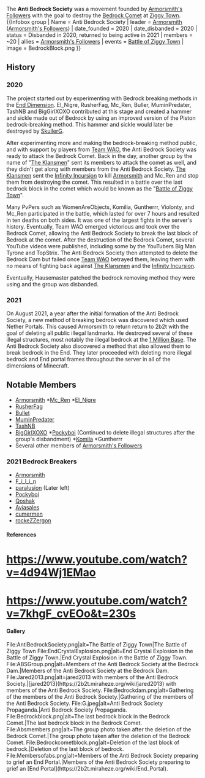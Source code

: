 The **Anti Bedrock Society** was a movement founded by [Armorsmith's Followers](https://2b2t.miraheze.org/wiki/Armorsmith%E2%80%99s_Followers) with the goal to destroy the [Bedrock Comet](https://2b2t.miraheze.org/wiki/Bedrock_Comet) at [Ziggy Town](https://2b2t.miraheze.org/wiki/Ziggy_Town).{{Infobox group
| Name = Anti Bedrock Society
| leader = [Armorsmith](https://2b2t.miraheze.org/wiki/Armorsmith) ([Armorsmith's Followers](https://2b2t.miraheze.org/wiki/Armorsmith%27s_Followers))
| date_founded = 2020
| date_disbanded = 2020
| status = Disbanded in 2020, returned to being active in 2021
| members = ~20
| allies = [Armorsmith's Followers](https://2b2t.miraheze.org/wiki/Armorsmith%E2%80%99s_Followers)
| events = [Battle of Ziggy Town](https://2b2t.miraheze.org/wiki/ZiggyTown#Battle_of_Ziggy_Town)
| image = BedrockBlock.png
}}

## History
### 2020
The project started out by experimenting with Bedrock breaking methods in the [End Dimension](https://2b2t.miraheze.org/wiki/End). El_Nigre, RusherFag, Mc_Ren, Buller, MuminPredater, TashNB and BigGirlXOXO contributed at this stage and created a hammer and sickle made out of Bedrock by using an improved version of the Piston bedrock-breaking method. This hammer and sickle would later be destroyed by [SkullerG](https://2b2t.miraheze.org/wiki/SkullerG).

After experimenting more and making the bedrock-breaking method public, and with support by players from [Team WAO](https://2b2t.miraheze.org/wiki/Team_WAO), the Anti Bedrock Society was ready to attack the Bedrock Comet. Back in the day, another group by the name of "[The Klansmen](https://2b2t.miraheze.org/wiki/The_Klansmen)" sent its members to attack the comet as well, and they didn't get along with members from the Anti Bedrock Society. [The Klansmen](https://2b2t.miraheze.org/wiki/The_Klansmen) sent the [Infinity Incursion](https://2b2t.miraheze.org/wiki/Infinity_Incursion) to kill [Armorsmith](https://2b2t.miraheze.org/wiki/Armorsmith) and Mc_Ren and stop them from destroying the comet. This resulted in a battle over the last bedrock block in the comet which would be known as the "[Battle of Ziggy Town](https://2b2t.miraheze.org/wiki/ZiggyTown#Battle_of_Ziggy_Town)".

Many PvPers such as WomenAreObjects, Komilia, Guntherrr, Violonty, and Mc_Ren participated in the battle, which lasted for over 7 hours and resulted in ten deaths on both sides. It was one of the largest fights in the server's history. Eventually, Team WAO emerged victorious and took over the Bedrock Comet, allowing the Anti Bedrock Society to break the last block of Bedrock at the comet.
After the destruction of the Bedrock Comet, several YouTube videos were published, including some by the YouTubers Big Man Tyrone and TopStrix. The Anti Bedrock Society then attempted to delete the Bedrock Dam but failed once [Team WAO](https://2b2t.miraheze.org/wiki/Team_WAO) betrayed them, leaving them with no means of fighting back against [The Klansmen](https://2b2t.miraheze.org/wiki/The_Klansmen) and the [Infinity Incursion](https://2b2t.miraheze.org/wiki/Infinity_Incursion).

Eventually, Hausemaster patched the bedrock removing method they were using and the group was disbanded.

### 2021
On August 2021, a year after the initial formation of the Anti Bedrock Society, a new method of breaking bedrock was discovered which used Nether Portals. This caused Armorsmith to return return to 2b2t with the goal of deleting all public illegal landmarks. He destroyed several of these illegal structures, most notably the illegal bedrock at the [1 Million Base](https://2b2t.miraheze.org/wiki/1_Million_Base). The Anti Bedrock Society also discovered a method that also allowed them to break bedrock in the End. They later proceeded with deleting more illegal bedrock and End portal frames throughout the server in all of the dimensions of Minecraft.

## Notable Members
* [Armorsmith](https://2b2t.miraheze.org/wiki/Armorsmith)
*[Mc_Ren](https://2b2t.miraheze.org/wiki/Mc_Ren)
*[El_Nigre](https://2b2t.miraheze.org/wiki/El_Nigre)
* [RusherFag](https://2b2t.miraheze.org/wiki/RusherFag)
* [Bullet](https://2b2t.miraheze.org/wiki/Bullet)
* [MuminPredater](https://2b2t.miraheze.org/wiki/MuminPredater)
* [TashNB](https://2b2t.miraheze.org/wiki/TashNB)
* [BigGirlXOXO](https://2b2t.miraheze.org/wiki/BigGirlXOXO)
*[Pockyboi](https://2b2t.miraheze.org/wiki/Pockyboi) (Continued to delete illegal structures after the group's disbandment)
*[Komila](https://2b2t.miraheze.org/wiki/Komila)
*Guntherrr
* Several other members of [Armorsmith's Followers](https://2b2t.miraheze.org/wiki/Armorsmith%27s_Followers)

### 2021 Bedrock Breakers
* [Armorsmith](https://2b2t.miraheze.org/wiki/Armorsmith)
* [F_i_l_i_n](https://2b2t.miraheze.org/wiki/F_i_l_i_n)
* [paralusion](https://2b2t.miraheze.org/wiki/paralusion) (Later left)
* [Pockyboi](https://2b2t.miraheze.org/wiki/Pockyboi)
* [Qoshak](https://2b2t.miraheze.org/wiki/Qoshak)
* [Aviasales](https://2b2t.miraheze.org/wiki/Aviasales)
* [cumermen](https://2b2t.miraheze.org/wiki/cumermen)
* [rockeZZergon](https://2b2t.miraheze.org/wiki/rockeZZergon)

#### References
# <nowiki>https://www.youtube.com/watch?v=4d94Wj1EMao</nowiki>
# <nowiki>https://www.youtube.com/watch?v=7khgF_cvEOo&t=230s</nowiki>

#### Gallery
<gallery>
File:AntiBedrockSociety.png|alt=The Battle of Ziggy Town|The Battle of Ziggy Town
File:EndCrystalExplosion.png|alt=End Crystal Explosion in the Battle of Ziggy Town.|End Crystal Explosion in the Battle of Ziggy Town.
File:ABSGroup.png|alt=Members of the Anti Bedrock Society at the Bedrock Dam.|Members of the Anti Bedrock Society at the Bedrock Dam.
File:Jared2013.png|alt=jared2013 with members of the Anti Bedrock Society.|[jared2013](https://2b2t.miraheze.org/wiki/jared2013) with members of the Anti Bedrock Society.
File:Bedrockdam.png|alt=Gathering of the members of the Anti Bedrock Society.|Gathering of the members of the Anti Bedrock Society.
File:G.jpeg|alt=Anti Bedrock Society Propaganda.|Anti Bedrock Society Propaganda.
File:Bedrockblock.png|alt=The last bedrock block in the Bedrock Comet.|The last bedrock block in the Bedrock Comet.
File:Absmembers.png|alt=The group photo taken after the deletion of the Bedrock Comet.|The group photo taken after the deletion of the Bedrock Comet.
File:Bedrockcometblock.png|alt=Deletion of the last block of bedrock.|Deletion of the last block of bedrock.
File:Membersofabs.png|alt=Members of the Anti Bedrock Society preparing to grief an End Portal.|Members of the Anti Bedrock Society preparing to grief an [End Portal](https://2b2t.miraheze.org/wiki/End_Portal).
</gallery>
